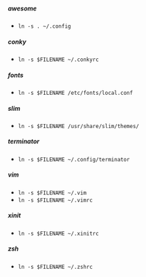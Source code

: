 ##### awesome
- `ln -s . ~/.config`

##### conky
- `ln -s $FILENAME ~/.conkyrc`

##### fonts
- `ln -s $FILENAME /etc/fonts/local.conf`

##### slim
- `ln -s $FILENAME /usr/share/slim/themes/`

##### terminator
- `ln -s $FILENAME ~/.config/terminator`

##### vim
- `ln -s $FILENAME ~/.vim`
- `ln -s $FILENAME ~/.vimrc`

##### xinit
- `ln -s $FILENAME ~/.xinitrc`

##### zsh
- `ln -s $FILENAME ~/.zshrc`

